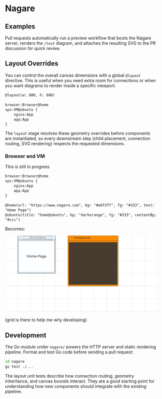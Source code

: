# Nagare

## Examples

Pull requests automatically run a preview workflow that boots the Nagare server, renders the `/test` diagram, and attaches the resulting SVG to the PR discussion for quick review.

## Layout Overrides

You can control the overall canvas dimensions with a global `@layout` directive. This is useful when you need extra room for connections or when you want diagrams to render inside a specific viewport.

```text
@layout(w: 800, h: 600)

browser:Browser@home
vps:VM@ubuntu {
    nginx:App
    app:App
}
```

The `layout` stage resolves these geometry overrides before components are instantiated, so every downstream step (child placement, connection routing, SVG rendering) respects the requested dimensions.

### Browser and VM

This is still in progress

```text
browser:Browser@home
vps:VM@ubuntu {
    nginx:App
    app:App
}

@home(url: "https://www.nagare.com", bg: "#e6f3ff", fg: "#333", text: "Home Page")
@ubuntu(title: "home@ubuntu", bg: "darkorange", fg: "#333", contentBg: "#ccc")
```

Becomes:

![Browser and VM](static/examples/example2.svg)

(grid is there to help me why developing)

## Development

The Go module under `nagare/` powers the HTTP server and static rendering pipeline. Format and test Go code before sending a pull request:

```bash
cd nagare
go test ./...
```

The layout unit tests describe how connection routing, geometry inheritance, and canvas bounds interact. They are a good starting point for understanding how new components should integrate with the existing pipeline.
